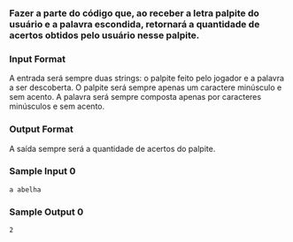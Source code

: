 ### Fazer a parte do código que, ao receber a letra palpite do usuário e a palavra escondida, retornará a quantidade de acertos obtidos pelo usuário nesse palpite.

### Input Format

A entrada será sempre duas strings: o palpite feito pelo jogador e a palavra a ser descoberta. O palpite será sempre apenas um caractere minúsculo e sem acento. A palavra será sempre composta apenas por caracteres minúsculos e sem acento.

### Output Format

A saída sempre será a quantidade de acertos do palpite.

### Sample Input 0
```
a abelha
```
### Sample Output 0
```
2
```
